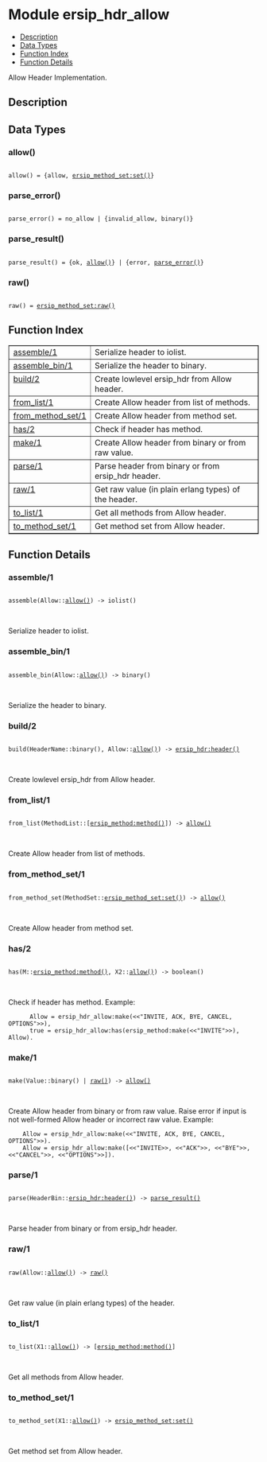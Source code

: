 

# Module ersip_hdr_allow #
* [Description](#description)
* [Data Types](#types)
* [Function Index](#index)
* [Function Details](#functions)

Allow Header Implementation.

<a name="description"></a>

## Description ##

<a name="types"></a>

## Data Types ##




### <a name="type-allow">allow()</a> ###


<pre><code>
allow() = {allow, <a href="ersip_method_set.md#type-set">ersip_method_set:set()</a>}
</code></pre>




### <a name="type-parse_error">parse_error()</a> ###


<pre><code>
parse_error() = no_allow | {invalid_allow, binary()}
</code></pre>




### <a name="type-parse_result">parse_result()</a> ###


<pre><code>
parse_result() = {ok, <a href="#type-allow">allow()</a>} | {error, <a href="#type-parse_error">parse_error()</a>}
</code></pre>




### <a name="type-raw">raw()</a> ###


<pre><code>
raw() = <a href="ersip_method_set.md#type-raw">ersip_method_set:raw()</a>
</code></pre>

<a name="index"></a>

## Function Index ##


<table width="100%" border="1" cellspacing="0" cellpadding="2" summary="function index"><tr><td valign="top"><a href="#assemble-1">assemble/1</a></td><td>Serialize header to iolist.</td></tr><tr><td valign="top"><a href="#assemble_bin-1">assemble_bin/1</a></td><td>Serialize the header to binary.</td></tr><tr><td valign="top"><a href="#build-2">build/2</a></td><td>Create lowlevel ersip_hdr from Allow header.</td></tr><tr><td valign="top"><a href="#from_list-1">from_list/1</a></td><td>Create Allow header from list of methods.</td></tr><tr><td valign="top"><a href="#from_method_set-1">from_method_set/1</a></td><td>Create Allow header from method set.</td></tr><tr><td valign="top"><a href="#has-2">has/2</a></td><td>Check if header has method.</td></tr><tr><td valign="top"><a href="#make-1">make/1</a></td><td>Create Allow header from binary or from raw value.</td></tr><tr><td valign="top"><a href="#parse-1">parse/1</a></td><td>Parse header from binary or from ersip_hdr header.</td></tr><tr><td valign="top"><a href="#raw-1">raw/1</a></td><td>Get raw value (in plain erlang types) of the header.</td></tr><tr><td valign="top"><a href="#to_list-1">to_list/1</a></td><td>Get all methods from Allow header.</td></tr><tr><td valign="top"><a href="#to_method_set-1">to_method_set/1</a></td><td>Get method set from Allow header.</td></tr></table>


<a name="functions"></a>

## Function Details ##

<a name="assemble-1"></a>

### assemble/1 ###

<pre><code>
assemble(Allow::<a href="#type-allow">allow()</a>) -&gt; iolist()
</code></pre>
<br />

Serialize header to iolist.

<a name="assemble_bin-1"></a>

### assemble_bin/1 ###

<pre><code>
assemble_bin(Allow::<a href="#type-allow">allow()</a>) -&gt; binary()
</code></pre>
<br />

Serialize the header to binary.

<a name="build-2"></a>

### build/2 ###

<pre><code>
build(HeaderName::binary(), Allow::<a href="#type-allow">allow()</a>) -&gt; <a href="ersip_hdr.md#type-header">ersip_hdr:header()</a>
</code></pre>
<br />

Create lowlevel ersip_hdr from Allow header.

<a name="from_list-1"></a>

### from_list/1 ###

<pre><code>
from_list(MethodList::[<a href="ersip_method.md#type-method">ersip_method:method()</a>]) -&gt; <a href="#type-allow">allow()</a>
</code></pre>
<br />

Create Allow header from list of methods.

<a name="from_method_set-1"></a>

### from_method_set/1 ###

<pre><code>
from_method_set(MethodSet::<a href="ersip_method_set.md#type-set">ersip_method_set:set()</a>) -&gt; <a href="#type-allow">allow()</a>
</code></pre>
<br />

Create Allow header from method set.

<a name="has-2"></a>

### has/2 ###

<pre><code>
has(M::<a href="ersip_method.md#type-method">ersip_method:method()</a>, X2::<a href="#type-allow">allow()</a>) -&gt; boolean()
</code></pre>
<br />

Check if header has method.
Example:

```
      Allow = ersip_hdr_allow:make(<<"INVITE, ACK, BYE, CANCEL, OPTIONS">>),
      true = ersip_hdr_allow:has(ersip_method:make(<<"INVITE">>), Allow).
```

<a name="make-1"></a>

### make/1 ###

<pre><code>
make(Value::binary() | <a href="#type-raw">raw()</a>) -&gt; <a href="#type-allow">allow()</a>
</code></pre>
<br />

Create Allow header from binary or from raw value.
Raise error if input is not well-formed Allow header or incorrect raw value.
Example:

```
    Allow = ersip_hdr_allow:make(<<"INVITE, ACK, BYE, CANCEL, OPTIONS">>).
    Allow = ersip_hdr_allow:make([<<"INVITE>>, <<"ACK">>, <<"BYE">>, <<"CANCEL">>, <<"OPTIONS">>]).
```

<a name="parse-1"></a>

### parse/1 ###

<pre><code>
parse(HeaderBin::<a href="ersip_hdr.md#type-header">ersip_hdr:header()</a>) -&gt; <a href="#type-parse_result">parse_result()</a>
</code></pre>
<br />

Parse header from binary or from ersip_hdr header.

<a name="raw-1"></a>

### raw/1 ###

<pre><code>
raw(Allow::<a href="#type-allow">allow()</a>) -&gt; <a href="#type-raw">raw()</a>
</code></pre>
<br />

Get raw value (in plain erlang types) of the header.

<a name="to_list-1"></a>

### to_list/1 ###

<pre><code>
to_list(X1::<a href="#type-allow">allow()</a>) -&gt; [<a href="ersip_method.md#type-method">ersip_method:method()</a>]
</code></pre>
<br />

Get all methods from Allow header.

<a name="to_method_set-1"></a>

### to_method_set/1 ###

<pre><code>
to_method_set(X1::<a href="#type-allow">allow()</a>) -&gt; <a href="ersip_method_set.md#type-set">ersip_method_set:set()</a>
</code></pre>
<br />

Get method set from Allow header.

